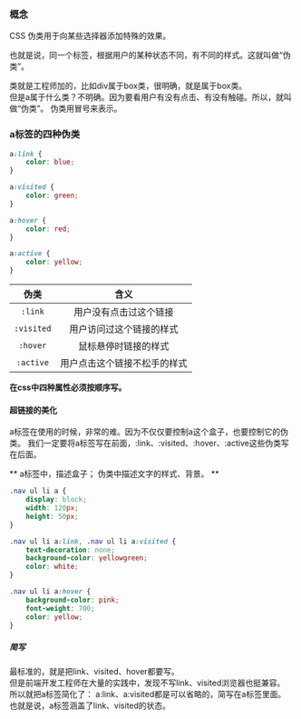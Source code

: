 ### 概念
CSS 伪类用于向某些选择器添加特殊的效果。  

也就是说，同一个标签，根据用户的某种状态不同，有不同的样式。这就叫做“伪类”。  

类就是工程师加的，比如div属于box类，很明确，就是属于box类。  
但是a属于什么类？不明确。因为要看用户有没有点击、有没有触碰。所以，就叫做“伪类”。伪类用冒号来表示。

### a标签的四种伪类
```css
a:link {
    color: blue;
}

a:visited {
    color: green;
}

a:hover {
    color: red;
}

a:active {
    color: yellow;
}

```

| 伪类 | 含义 |
| :---: | :---: |
| `:link` | 用户没有点击过这个链接  |
| `:visited` | 用户访问过这个链接的样式  |
| `:hover` | 鼠标悬停时链接的样式 |
| `:active` | 用户点击这个链接不松手的样式  |

**在css中四种属性必须按顺序写。**

#### 超链接的美化

a标签在使用的时候，非常的难。因为不仅仅要控制a这个盒子，也要控制它的伪类。我们一定要将a标签写在前面，:link、:visited、:hover、:active这些伪类写在后面。  

**a标签中，描述盒子； 伪类中描述文字的样式、背景。**  

```css
.nav ul li a {
    display: block;
    width: 120px;
    height: 50px;
}

.nav ul li a:link, .nav ul li a:visited {
    text-decoration: none;
    background-color: yellowgreen;
    color: white;
}

.nav ul li a:hover {
    background-color: pink;
    font-weight: 700;
    color: yellow;
}
```

##### 简写
最标准的，就是把link、visited、hover都要写。  
但是前端开发工程师在大量的实践中，发现不写link、visited浏览器也挺兼容。  
所以就把a标签简化了：a:link、a:visited都是可以省略的，简写在a标签里面。  
也就是说，a标签涵盖了link、visited的状态。  

```css

```





